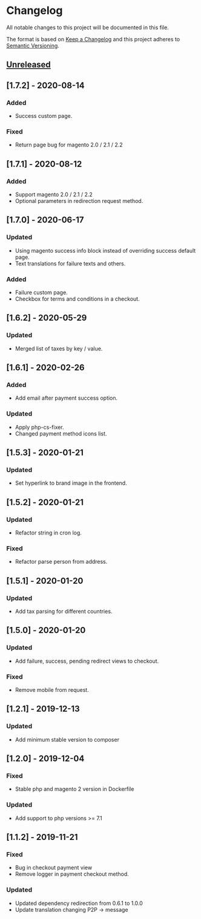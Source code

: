 # Changelog
All notable changes to this project will be documented in this file.

The format is based on [Keep a Changelog](http://keepachangelog.com/en/1.0.0/)
and this project adheres to [Semantic Versioning](http://semver.org/spec/v2.0.0.html).

## [Unreleased](https://github.com/placetopay-org/magento2-placetopay/tree/development)

## [1.7.2] - 2020-08-14

### Added
- Success custom page.

### Fixed
- Return page bug for magento 2.0 / 2.1 / 2.2

## [1.7.1] - 2020-08-12

### Added
- Support magento 2.0 / 2.1 / 2.2
- Optional parameters in redirection request method.

## [1.7.0] - 2020-06-17

### Updated
- Using magento success info block instead of overriding success default page.
- Text translations for failure texts and others.

### Added
- Failure custom page.
- Checkbox for terms and conditions in a checkout.

## [1.6.2] - 2020-05-29

### Updated
- Merged list of taxes by key / value.

## [1.6.1] - 2020-02-26

### Added
- Add email after payment success option.

### Updated
- Apply php-cs-fixer.
- Changed payment method icons list.

## [1.5.3] - 2020-01-21

### Updated
- Set hyperlink to brand image in the frontend.

## [1.5.2] - 2020-01-21

### Updated
- Refactor string in cron log.

### Fixed
- Refactor parse person from address.

## [1.5.1] - 2020-01-20

### Updated
- Add tax parsing for different countries.

## [1.5.0] - 2020-01-20

### Updated
- Add failure, success, pending redirect views to checkout.

### Fixed
- Remove mobile from request.

## [1.2.1] - 2019-12-13

### Updated
- Add minimum stable version to composer

## [1.2.0] - 2019-12-04

### Fixed
- Stable php and magento 2 version in Dockerfile

### Updated
- Add support to php versions >= 7.1

## [1.1.2] - 2019-11-21

### Fixed
- Bug in checkout payment view
- Remove logger in payment checkout method.

### Updated
- Updated dependency redirection from 0.6.1 to 1.0.0
- Update translation changing P2P -> message
